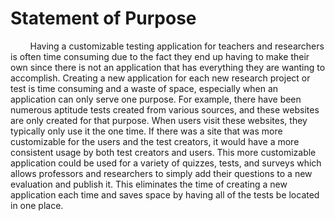 # Statement of Purpose

&nbsp;&nbsp;&nbsp;&nbsp;&nbsp;&nbsp;&nbsp;&nbsp;Having a customizable testing application for teachers and researchers is often time consuming due to the fact they end up having to make their own since there is not an application that has everything they are wanting to accomplish. Creating a new application for each new research project or test is time consuming and a waste of space, especially when an application can only serve one purpose. For example, there have been numerous aptitude tests created from various sources, and these websites are only created for that purpose. When users visit these websites, they typically only use it the one time. If there was a site that was more customizable for the users and the test creators, it would have a more consistent usage by both test creators and users. This more customizable application could be used for a variety of quizzes, tests, and surveys which allows professors and researchers to simply add their questions to a new evaluation and publish it. This eliminates the time of creating a new application each time and saves space by having all of the tests be located in one place.